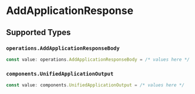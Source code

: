 # AddApplicationResponse


## Supported Types

### `operations.AddApplicationResponseBody`

```typescript
const value: operations.AddApplicationResponseBody = /* values here */
```

### `components.UnifiedApplicationOutput`

```typescript
const value: components.UnifiedApplicationOutput = /* values here */
```

